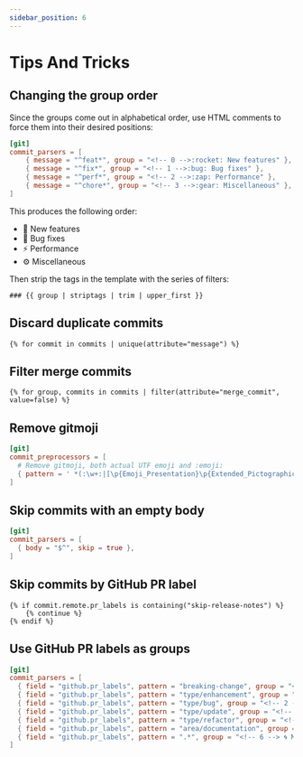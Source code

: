 ```yaml
---
sidebar_position: 6
---
```


# Tips And Tricks

## Changing the group order

Since the groups come out in alphabetical order, use HTML comments to force them into their desired positions:

```toml
[git]
commit_parsers = [
    { message = "^feat*", group = "<!-- 0 -->:rocket: New features" },
    { message = "^fix*", group = "<!-- 1 -->:bug: Bug fixes" },
    { message = "^perf*", group = "<!-- 2 -->:zap: Performance" },
    { message = "^chore*", group = "<!-- 3 -->:gear: Miscellaneous" },
]
```

This produces the following order:

- 🚀 New features
- 🐛 Bug fixes
- ⚡ Performance
- ⚙️ Miscellaneous

Then strip the tags in the template with the series of filters:

```jinja2
### {{ group | striptags | trim | upper_first }}
```

## Discard duplicate commits

```jinja2
{% for commit in commits | unique(attribute="message") %}
```

## Filter merge commits

```jinja2
{% for group, commits in commits | filter(attribute="merge_commit", value=false) %}
```

## Remove gitmoji

```toml
[git]
commit_preprocessors = [
  # Remove gitmoji, both actual UTF emoji and :emoji:
  { pattern = ' *(:\w+:|[\p{Emoji_Presentation}\p{Extended_Pictographic}](?:\u{FE0F})?\u{200D}?) *', replace = "" },
]
```

## Skip commits with an empty body

```toml
[git]
commit_parsers = [
  { body = "$^", skip = true },
]
```

## Skip commits by GitHub PR label

```jinja2
{% if commit.remote.pr_labels is containing("skip-release-notes") %}
    {% continue %}
{% endif %}
```

## Use GitHub PR labels as groups

```toml
[git]
commit_parsers = [
  { field = "github.pr_labels", pattern = "breaking-change", group = "<!-- 0 --> 🏗️ Breaking changes" },
  { field = "github.pr_labels", pattern = "type/enhancement", group = "<!-- 1 --> 🚀 Features" },
  { field = "github.pr_labels", pattern = "type/bug", group = "<!-- 2 --> 🐛 Fixes" },
  { field = "github.pr_labels", pattern = "type/update", group = "<!-- 3 --> 🧪 Dependencies" },
  { field = "github.pr_labels", pattern = "type/refactor", group = "<!-- 4 --> 🏭 Refactor" },
  { field = "github.pr_labels", pattern = "area/documentation", group = "<!-- 5 --> 📝 Documentation" },
  { field = "github.pr_labels", pattern = ".*", group = "<!-- 6 --> 🌀 Miscellaneous" },
]
```
